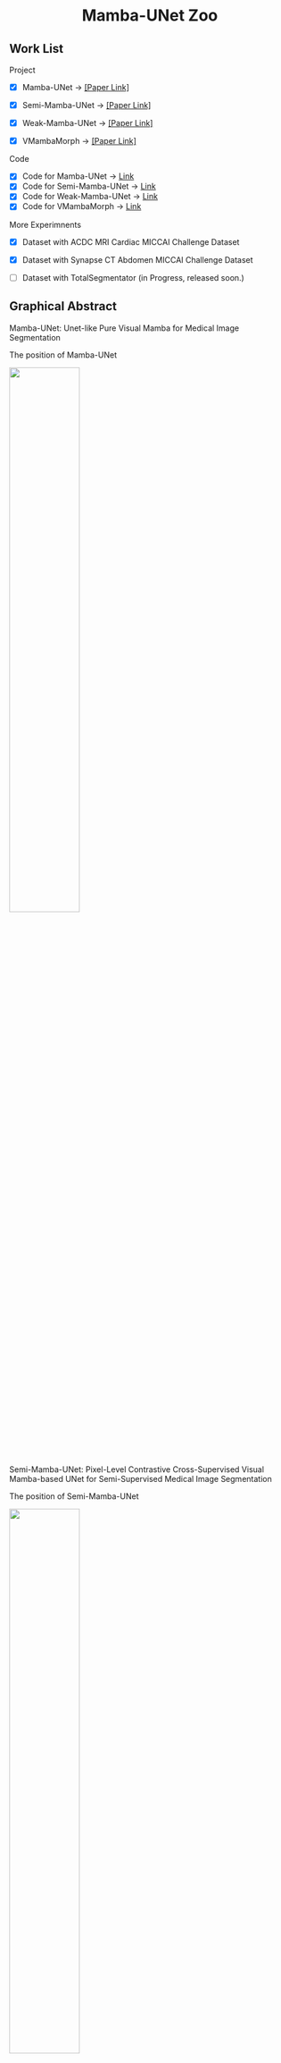 <div align="center">
<h1> Mamba-UNet Zoo </h1>

</div>


## Work List 

Project
- [x] Mamba-UNet -> [[Paper Link]](https://github.com/ziyangwang007/Mamba-UNet/blob/main/pdf/MambaUNet.pdf) 
- [x] Semi-Mamba-UNet -> [[Paper Link]](https://github.com/ziyangwang007/Mamba-UNet/blob/main/pdf/SemiMambaUNet.pdf) 
- [x] Weak-Mamba-UNet -> [[Paper Link]](https://github.com/ziyangwang007/Mamba-UNet/blob/main/pdf/WeakMambaUNet.pdf)
- [x] VMambaMorph -> [[Paper Link]](https://github.com/ziyangwang007/Mamba-UNet/blob/main/pdf/VMambaMorph.pdf)


Code
- [x] Code for Mamba-UNet -> [Link](https://github.com/ziyangwang007/Mamba-UNet/blob/main/code/train_fully_supervised_2D_VIM.py)
- [x] Code for Semi-Mamba-UNet -> [Link](https://github.com/ziyangwang007/Mamba-UNet/blob/main/code/train_Semi_Mamba_UNet.py)
- [x] Code for Weak-Mamba-UNet -> [Link](https://github.com/ziyangwang007/Weak-Mamba-UNet)
- [x] Code for VMambaMorph -> [Link](https://github.com/ziyangwang007/VMambaMorph)

More Experimnents
- [x] Dataset with ACDC MRI Cardiac MICCAI Challenge Dataset 
- [x] Dataset with Synapse CT Abdomen MICCAI Challenge Dataset 
- [ ] Dataset with TotalSegmentator  (in Progress, released soon.)


## Graphical Abstract

Mamba-UNet: Unet-like Pure Visual Mamba for Medical Image Segmentation

The position of Mamba-UNet

<img src="img/netintro.png" width="50%" height="auto">


Semi-Mamba-UNet: Pixel-Level Contrastive Cross-Supervised Visual Mamba-based UNet for Semi-Supervised Medical Image Segmentation

The position of Semi-Mamba-UNet

<img src="img/sslintro.png" width="50%" height="auto">

Weak-Mamba-UNet: Visual Mamba Makes CNN and ViT Work Better for Scribble-based Medical Image Segmentation

The introduction of Scribble Annotation

<img src="img/wslintro.png" width="50%" height="auto">

VMambaMorph: a Visual Mamba-based Framework with Cross-Scan Module for Deformable 3D Image Registration

<img src="img/morph.png" width="50%" height="auto">


Mamba-UNet

<img src="img/framework.png" width="50%" height="auto">



## Results

Mamba-UNet

<img src="img/results.jpg" width="70%" height="auto">

VMambaMorph

<img src="img/history.png" width="70%" height="auto">

<sub>Mamba-UNet: All the baseline methods/datasets are with same hyper-parameter setting (10,000 iterations, learning rate, optimizer and etc).</sub> <br>
<sub>VMambaMorph: All the baseline methods are with same hyper-parameter setting (300 epoches, learning rate, optimizer and etc).</sub>

## Requirements
* Pytorch, MONAI 
* Some basic python packages: Torchio, Numpy, Scikit-image, SimpleITK, Scipy, Medpy, nibabel, tqdm ......

```
cd casual-conv1d

python setup.py install
```

```
cd mamba

python setup.py install
```


## Usage

1. Clone the repo:
```
git clone https://github.com/ziyangwang007/Mamba-UNet.git 
cd Mamba-UNet
```

2. Download Pretrained Model

Download through [Google Drive](https://drive.google.com/file/d/14RzbbBDjbKbgr0ordKlWbb69EFkHuplr/view?usp=sharing) for SwinUNet, and [Google Drive](https://drive.google.com/file/d/1uUPsr7XeqayCxlspqBHbg5zIWx0JYtSX/view?usp=sharing) for Mamba-UNet, and save in 'code/pretrained_ckpt'.

3. Download Dataset

Download ACDC for Semi-/Supervised learning through [Google Drive](https://drive.google.com/file/d/1F3JzBSIURtFJkfcExBcT6Hu7Ar5_f8uv/view?usp=sharing), and save in 'data/ACDC' folder. 

Download ACDC for Weak-Supervised learning through [Google Drive](https://drive.google.com/file/d/1XR_Id0wdvXY9QeKtdOdgJHKVJ-nVr2j1/view?usp=sharing), and save in 'data' folder.

Download Multi-Atlas Abdomen Labeling Challenge Dataset through Official Website [Link](https://www.synapse.org/#!Synapse:syn3193805/wiki/89480), or [Google Drive](https://drive.google.com/file/d/1pO_YBx_3OCzadYQXzKsUqmXH6Ghv-z2y/view?usp=sharing), and save in 'data/Synapse' folder.


4. Train 2D UNet
```
python train_fully_supervised_2D.py --root_path ../data/ACDC --exp ACDC/unet --model unet --max_iterations 10000 --batch_size 24
```

5. Train SwinUNet
```
python train_fully_supervised_2D_ViT.py --root_path ../data/ACDC --exp ACDC/swinunet --model swinunet --max_iterations 10000 --batch_size 24
```

6. Train Mamba-UNet
```
python train_fully_supervised_2D_VIM.py --root_path ../data/ACDC --exp ACDC/VIM --model mambaunet --max_iterations 10000 --batch_size 24 
```

7. Train Semi-Mamba-UNet when 5% as labeled data
```
python train_Semi_Mamba_UNet.py --root_path ../data/ACDC --exp ACDC/Semi_Mamba_UNet --max_iterations 30000 --labeled_num 3 --batch_size 16 --labeled_bs 8
```

8. Train Semi-Mamba-UNet when 10% as labeled data
```
python train_Semi_Mamba_UNet.py --root_path ../data/ACDC --exp ACDC/Semi_Mamba_UNet --max_iterations 30000 --labeled_num 7 --batch_size 16 --labeled_bs 8
```

9. Train UNet with Mean Teacher when 5% as labeled data
```
python train_mean_teacher_2D.py --root_path ../data/ACDC --model unet --exp ACDC/Mean_Teacher --max_iterations 30000 --labeled_num 3 --batch_size 16 --labeled_bs 8
```

10. Train SwinUNet with Mean Teacher when 5% as labeled data
```
python train_mean_teacher_ViT.py --root_path ../data/ACDC --model swinunet --exp ACDC/Mean_Teacher_ViT --max_iterations 30000 --labeled_num 3 --batch_size 16 --labeled_bs 8
```

11. Train UNet with Mean Teacher when 10% as labeled data
```
python train_mean_teacher_2D.py --root_path ../data/ACDC --model unet --exp ACDC/Mean_Teacher --max_iterations 30000 --labeled_num 7 --batch_size 16 --labeled_bs 8
```

12. Train SwinUNet with Mean Teacher when 10% as labeled data
```
python train_mean_teacher_ViT.py --root_path ../data/ACDC --model swinunet --exp ACDC/Mean_Teacher_ViT --max_iterations 30000 --labeled_num 7 --batch_size 16 --labeled_bs 8
```

13. Train UNet with Uncertainty Aware Mean Teacher when 5% as labeled data
```
python train_uncertainty_aware_mean_teacher_2D.py --root_path ../data/ACDC --model unet --exp ACDC/Uncertainty_Aware_Mean_Teacher --max_iterations 30000 --labeled_num 3 --batch_size 16 --labeled_bs 8
```

14. Train SwinUNet with Uncertainty Aware Mean Teacher when 5% as labeled data
```
python train_uncertainty_aware_mean_teacher_2D_ViT.py --root_path ../data/ACDC --model swinunet --exp ACDC/Uncertainty_Aware_Mean_Teacher_ViT --max_iterations 30000 --labeled_num 3 --batch_size 16 --labeled_bs 8
```

15. Train UNet with Uncertainty Aware Mean Teacher when 10% as labeled data
```
python train_uncertainty_aware_mean_teacher_2D.py --root_path ../data/ACDC --model unet --exp ACDC/Uncertainty_Aware_Mean_Teacher --max_iterations 30000 --labeled_num 7 --batch_size 16 --labeled_bs 8
```

16. Train SwinUNet with Uncertainty Aware Mean Teacher when 10% as labeled data
```
python train_uncertainty_aware_mean_teacher_2D_ViT.py --root_path ../data/ACDC --model swinunet --exp ACDC/Uncertainty_Aware_Mean_Teacher_ViT --max_iterations 30000 --labeled_num 7 --batch_size 16 --labeled_bs 8
```

17. Test
```
python test_2D_fully.py --root_path ../data/ACDC --exp ACDC/xxx --model xxx
```

## Q&A

1. Q: Performance: I find my results are slightly lower than your reported results.

A: Please do not worry. The performance depends on many factors, such as how the data is split, how the network is initialized, how you write the evaluation code for Dice, Accuray, Precision, Sensitivity, Specificity, and even the type of GPU used. What I want to emphasize is that you should maintain your hyper-parameter settings and test some other baseline methods(fair comparsion). If method A has a lower/higher Dice Coefficient than the reported number, it's likely that methods B and C will also have lower/higher Dice Coefficients than the numbers reported in the paper.

2. Q: Network Block: What is the network block you used? What is the difference between Mamba-XXXNet?

A: I understand that there are so many Mamba related papers now, such as Vision Mamba, Visual Mamba, SegMamba... In this project, I integrate VMamba into U-shape network. The reference of VMamba is: Liu, Yue, et al. "Vmamba: Visual state space model." arXiv preprint arXiv:2401.10166 (2024).

3. Q: Concurrent Work: I found similar work about the integration of Mamba into UNet.

A: I am glad to see and acknowledge that there should be similar work. Mamba is a novel architecture, and it is obviously valuable to explore integrating Mamba with segmentation, detection, registration, etc. I am pleased that we all find Mamba efficient in some cases. This GitHub repository was developed on the 6th of February 2024, and I would not be surprised if people have proposed similar work from the end of 2023 to future. Also, I have only tested a limited number of baseline methods with a single dataset. Please make sure to read other related work around Mamba/Visual Mamba with UNet/VGG/Resnet etc.

4. Q: Other Dataset: I want to try MambaUNet with other segmentation dataset, do you have any suggestions?

A: I recommend to start with UNet, as it often proves to be the most efficient architecture. Based on my experience with various segmentation datasets, UNet can outperform alternatives like TransUNet and SwinUNet. Therefore, UNet should be your first choice. Transformer-based UNet variants, which depend on pretraining, have shown promising results, especially with larger datasets—although such extensive datasets are uncommon in medical imaging. In my view, MambaUNet not only offers greater efficiency but also more promising performance compared to Transformer-based UNet. However, it's crucial to remember that MambaUNet, like Transformer, necessitates pretraining (e.g. on ImageNet).

5. Q: Colloboration: Could I discuss with you about other topic, like Image Registration, Human Pose Estimation, Image Fusion, and etc.

A: I would also like to do some amazing work. Connect with me via ziyang [dot] wang17 [at] gmail [dot] com.


## Reference
```
@article{wang2024mamba,
  title={Mamba-UNet: UNet-Like Pure Visual Mamba for Medical Image Segmentation},
  author={Wang, Ziyang and others},
  journal={arXiv preprint arXiv:2402.05079},
  year={2024}
}

@article{wang2024semimamba,
  title={Semi-Mamba-UNet: Pixel-Level Contrastive Cross-Supervised Visual Mamba-based UNet for Semi-Supervised Medical Image Segmentation},
  author={Wang, Ziyang and others},
  journal={arXiv preprint arXiv:2402.07245},
  year={2024}
}

@article{wang2024weakmamba,
  title={Weak-Mamba-UNet: Visual Mamba Makes CNN and ViT Work Better for Scribble-based Medical Image Segmentation},
  author={Wang, Ziyang and others},
  journal={arXiv preprint arXiv:2402.10887},
  year={2024}
}

@article{wang2024morph,
  title={VMambaMorph: a Visual Mamba-based Framework with Cross-Scan Module for Deformable 3D Image Registration},
  author={Wang, Ziyang and others},
  journal={arXiv preprint arXiv:2404.05105},
  year={2024}
}
```



## Contact

ziyang [dot] wang17 [at] gmail [dot] com


## Acknowledgement
SSL4MIS [Link](https://github.com/HiLab-git/SSL4MIS), Segmamba [Link](https://github.com/ge-xing/SegMamba), SwinUNet [Link](https://github.com/HuCaoFighting/Swin-Unet), Visual Mamba [Link](https://github.com/MzeroMiko/VMamba).
